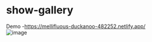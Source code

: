 # show-gallery <br>
 Demo -https://mellifluous-duckanoo-482252.netlify.app/<br>
![image](https://user-images.githubusercontent.com/110189253/226560908-12cf7122-6f9a-4eab-8fa7-dc824279838b.png)
